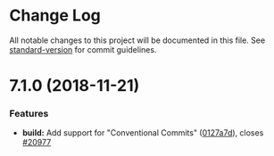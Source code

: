 # Change Log

All notable changes to this project will be documented in this file. See [standard-version](https://github.com/conventional-changelog/standard-version) for commit guidelines.

<a name="7.1.0"></a>
# 7.1.0 (2018-11-21)


### Features

* **build:** Add support for "Conventional Commits" ([0127a7d](https://github.com/hpcc-systems/HPCC-Platform/commit/0127a7d)), closes [#20977](https://track.hpccsystems.com/browse/HPCC-20977)
